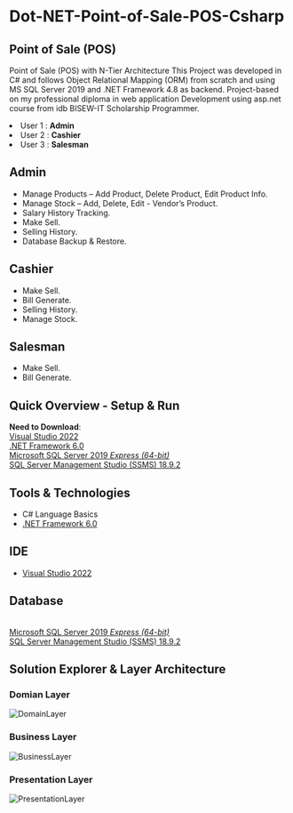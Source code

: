 # Dot-NET-Point-of-Sale-POS-Csharp
##  Point of Sale (POS)
Point of Sale (POS) with N-Tier Architecture This Project was developed in C# and follows Object Relational Mapping (ORM) from scratch and using MS SQL Server 2019 and .NET Framework 4.8 as backend. Project-based on my professional diploma in web application  Development using asp.net course from idb BISEW-IT Scholarship Programmer.
<li>User 1 : <strong>Admin</strong></li>
<li>User 2 : <strong>Cashier</strong></li>
<li>User 3 : <strong>Salesman</strong></li>

## Admin
<ul dir="auto">
<li>Manage Products – Add Product, Delete Product, Edit Product Info.</li>
<li>Manage Stock – Add, Delete, Edit - Vendor’s Product.</li>
<li>Salary History Tracking.</li>
<li>Make Sell.</li>
<li>Selling History.</li>
<li>Database Backup &amp; Restore.</li>
</ul>

## Cashier
<ul dir="auto">
<li>Make Sell.</li>
<li>Bill Generate.</li>
<li>Selling History.</li>
<li>Manage Stock.</li>
</ul>

## Salesman
<ul dir="auto">
<li>Make Sell.</li>
<li>Bill Generate.</li>
</ul>

## Quick Overview - Setup & Run
<p dir="auto"><strong>Need to Download</strong>:<br><a href="https://visualstudio.microsoft.com/downloads/" rel="nofollow">Visual Studio 2022</a>
<br><a href="https://dotnet.microsoft.com/download/dotnet-framework/net48" rel="nofollow">.NET Framework 6.0</a>
<br><a href="https://www.microsoft.com/en-us/sql-server/sql-server-downloads" rel="nofollow">Microsoft SQL Server 2019 <em>Express (64-bit)</em></a>
<br><a href="https://docs.microsoft.com/en-us/sql/ssms/download-sql-server-management-studio-ssms?view=sql-server-ver15" rel="nofollow">SQL Server Management Studio (SSMS) 18.9.2</a></p>

## Tools & Technologies
<ul dir="auto">
<li>C# Language Basics</li>
<li><a href="https://dotnet.microsoft.com/download/dotnet-framework/net48" rel="nofollow">.NET Framework 6.0</a></li>
</ul>

## IDE
<ul dir="auto">
<li><a href="https://visualstudio.microsoft.com/downloads/" rel="nofollow">Visual Studio 2022</a></li>
</ul>

## Database
<br><a href="https://www.microsoft.com/en-us/sql-server/sql-server-downloads" rel="nofollow">Microsoft SQL Server 2019 <em>Express (64-bit)</em></a>
<br><a href="https://docs.microsoft.com/en-us/sql/ssms/download-sql-server-management-studio-ssms?view=sql-server-ver15" rel="nofollow">SQL Server Management Studio (SSMS) 18.9.2</a></p>

## Solution Explorer & Layer Architecture
### Domian Layer
![DomainLayer](https://github.com/nizambhl2001/Dot-NET-Point-of-Sale-POS-C-Sharp/assets/112401451/793a7756-c9a3-410f-bcc1-d52b2ae2b7a1)
### Business Layer

![BusinessLayer](https://github.com/nizambhl2001/Dot-NET-Point-of-Sale-POS-C-Sharp/assets/112401451/7aeca56c-6ec9-4d00-9ae4-96f354ccb882)

### Presentation Layer

![PresentationLayer](https://github.com/nizambhl2001/Dot-NET-Point-of-Sale-POS-C-Sharp/assets/112401451/79a3a137-69ee-4f21-bae2-3c3605d64b8c)

